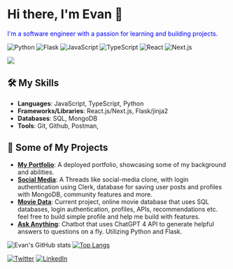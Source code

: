 # Hi there, I'm Evan 👋

<span style="color:blue">I'm a software engineer with a passion for learning and building projects.</span>

![Python](https://img.shields.io/badge/-Python-3776AB?style=flat&logo=python&logoColor=white)
![Flask](https://img.shields.io/badge/-Flask-000000?style=flat&logo=flask&logoColor=white)
![JavaScript](https://img.shields.io/badge/-JavaScript-F7DF1E?style=flat&logo=javascript&logoColor=black)
![TypeScript](https://img.shields.io/badge/-TypeScript-3178C6?style=flat&logo=typescript&logoColor=white)
![React](https://img.shields.io/badge/-React-61DAFB?style=flat&logo=react&logoColor=white)
![Next.js](https://img.shields.io/badge/-Next.js-000000?style=flat&logo=next.js&logoColor=white)

![](https://visitor-badge.glitch.me/badge?page_id=itsevanb.itsevanb)

## 🛠️ My Skills

- **Languages**: JavaScript, TypeScript, Python
- **Frameworks/Libraries**: React.js/Next.js, Flask/jinja2
- **Databases**: SQL, MongoDB
- **Tools**: Git, Github, Postman, 

## 🎉 Some of My Projects

- **[My Portfolio](https://evanbetley.com)**: A deployed portfolio, showcasing some of my background and abilities.
- **[Social Media](https://social-media-fxv6n7eat-itsevanb.vercel.app/)**: A Threads like social-media clone, with login authentication using Clerk, database for saving user posts and profiles with MongoDB, community features and more.
- **[Movie Data](http://itsevanb.pythonanywhere.com/)**: Current project, online movie database that uses SQL databases, login authentication, profiles, APIs, recommendations etc. feel free to build simple profile and help me build with features.
- **[Ask Anything](https://evbot.replit.app/)**: Chatbot that uses ChatGPT 4 API to generate helpful answers to questions on a fly. Utilizing Python and Flask.

![Evan's GitHub stats](https://github-readme-stats.vercel.app/api?username=itsevanb&show_icons=true&theme=default)
[![Top Langs](https://github-readme-stats.vercel.app/api/top-langs/?username=itsevanb)](https://github.com/itsevanb/github-readme-stats)

[![Twitter](https://img.shields.io/badge/-Twitter-1DA1F2?style=flat&logo=twitter&logoColor=white)](https://twitter.com/Itsevanb)  [![LinkedIn](https://img.shields.io/badge/-LinkedIn-0077B5?style=flat&logo=linkedin&logoColor=white)](https://www.linkedin.com/in/evan-betley/)


